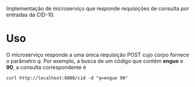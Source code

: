 Implementação de microserviço que responde requisições de consulta por
entradas da CID-10.

# Uso
O microserviço responde a uma única requisição POST cujo corpo fornece
o parâmetro *q*. Por exemplo, a busca de um código
que contém **engue** e **90**, a consulta correspondente é

```
curl http://localhost:8080/cid -d "q=engue 90"
```
